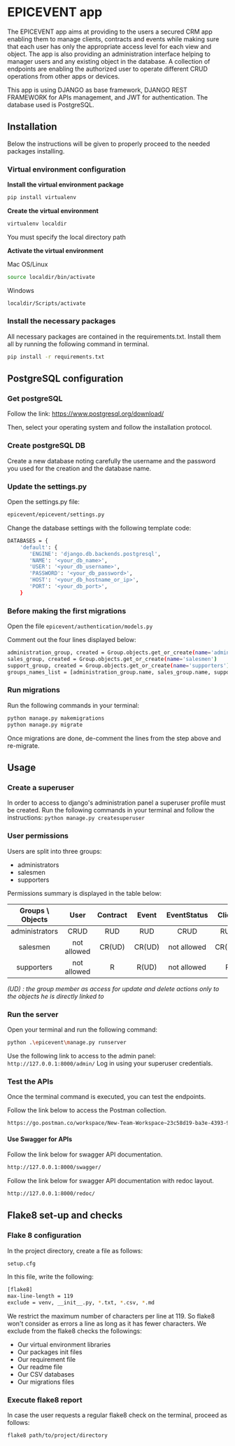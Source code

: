  # EPICEVENT app

The EPICEVENT app aims at providing to the users a secured CRM app enabling them to manage clients, contracts and events
while making sure that each user has only the appropriate access level for each view and object. The app is also providing
an administration interface helping to manager users and any existing object in the database. A collection of endpoints
are enabling the authorized user to operate different CRUD operations from other apps or devices.

This app is using DJANGO as base framework, DJANGO REST FRAMEWORK for APIs management, and JWT for authentication.
The database used is PostgreSQL.


## Installation

Below the instructions will be given to properly proceed to the needed packages installing.

### Virtual environment configuration

**Install the virtual environment package**

```bash
pip install virtualenv
```

**Create the virtual environment**

```bash
virtualenv localdir
```

You must specify the local directory path

**Activate the virtual environment**

Mac OS/Linux
```bash 
source localdir/bin/activate
```

Windows
```bash
localdir/Scripts/activate
```

### Install the necessary packages

All necessary packages are contained in the requirements.txt.
Install them all by running the following command in terminal.
```bash
pip install -r requirements.txt
```

## PostgreSQL configuration

### Get postgreSQL

Follow the link: https://www.postgresql.org/download/

Then, select your operating system and follow the installation protocol.

### Create postgreSQL DB

Create a new database noting carefully the username and the password you used for the creation and the database name.

### Update the settings.py

Open the settings.py file:
```bash 
epicevent/epicevent/settings.py
```
Change the database settings with the following template code:
```bash
DATABASES = {
    'default': {
       'ENGINE': 'django.db.backends.postgresql',
       'NAME': '<your_db_name>',
       'USER': '<your_db_username>',
       'PASSWORD': '<your_db_password>',
       'HOST': '<your_db_hostname_or_ip>',
       'PORT': '<your_db_port>',
    }
```

### Before making the first migrations

Open the file ``epicevent/authentication/models.py``

Comment out the four lines displayed below:
```bash
administration_group, created = Group.objects.get_or_create(name='administrators')
sales_group, created = Group.objects.get_or_create(name='salesmen')
support_group, created = Group.objects.get_or_create(name='supporters')
groups_names_list = [administration_group.name, sales_group.name, support_group.name]
```

### Run migrations

Run the following commands in your terminal:
```bash
python manage.py makemigrations
python manage.py migrate
```
Once migrations are done, de-comment the lines from the step above and re-migrate.

## Usage

### Create a superuser

In order to access to django's administration panel a superuser profile must be created.
Run the following commands in your terminal and follow the instructions: ``python manage.py createsuperuser``

### User permissions

Users are split into three groups:
- administrators
- salesmen
- supporters

Permissions summary is displayed in the table below:

| Groups \ Objects        | User           | Contract  | Event | EventStatus | Client |
| :-------------: |:-------------:| :-----:| :-------------:| :-------------:| :-------------:|
| administrators      | CRUD | RUD | RUD | CRUD | RUD |
| salesmen      | not allowed      |   CR(UD) | CR(UD) | not allowed      | CR(UD) |
| supporters | not allowed      | R | R(UD) | not allowed      | R |

*(UD) : the group member as access for update and delete actions only to the objects he is directly linked to*

### Run the server

Open your terminal and run the following command:
```bash
python .\epicevent\manage.py runserver
```

Use the following link to access to the admin panel: ``http://127.0.0.1:8000/admin/``
Log in using your superuser credentials.

### Test the APIs

Once the terminal command is executed, you can test the endpoints.

Follow the link below to access the Postman collection.
```bash
https://go.postman.co/workspace/New-Team-Workspace~23c58d19-ba3e-4393-97fe-d94ea4106519/collection/20673323-4517d629-0305-4bef-849a-502f221ffc17?action=share&creator=20673323
```

#### Use Swagger for APIs

Follow the link below for swagger API documentation.
```bash
http://127.0.0.1:8000/swagger/
```

Follow the link below for swagger API documentation with redoc layout.
```bash
http://127.0.0.1:8000/redoc/
```

## Flake8 set-up and checks

### Flake 8 configuration

In the project directory, create a file as follows:
```bash
setup.cfg
```

In this file, write the following:
```bash
[flake8]
max-line-length = 119
exclude = venv, __init__.py, *.txt, *.csv, *.md
```
We restrict the maximum number of characters per line at 119. So flake8 won't consider as errors a line as long as it
has fewer characters.
We exclude from the flake8 checks the followings:
- Our virtual environment libraries
- Our packages init files
- Our requirement file
- Our readme file
- Our CSV databases
- Our migrations files


### Execute flake8 report

In case the user requests a regular flake8 check on the terminal, proceed as follows:
```bash
flake8 path/to/project/directory
```
